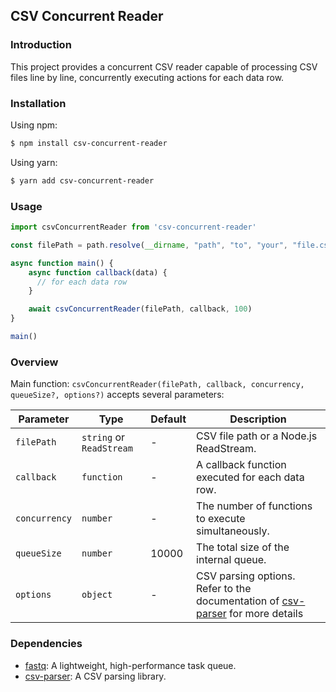 ## CSV Concurrent Reader

### Introduction
This project provides a concurrent CSV reader capable of processing CSV files line by line, concurrently executing actions for each data row.

### Installation

Using npm:
```zsh
$ npm install csv-concurrent-reader
```

Using yarn:
```zsh
$ yarn add csv-concurrent-reader
```

### Usage
```javascript
import csvConcurrentReader from 'csv-concurrent-reader'

const filePath = path.resolve(__dirname, "path", "to", "your", "file.csv")

async function main() {
    async function callback(data) {
      // for each data row  
    }

    await csvConcurrentReader(filePath, callback, 100)
}

main()

```

### Overview
Main function: `csvConcurrentReader(filePath, callback, concurrency, queueSize?, options?)` accepts several parameters:

| Parameter    | Type                       | Default   | Description                                                                                                               |
|--------------|----------------------------|-----------|---------------------------------------------------------------------------------------------------------------------------|
| `filePath`   | `string` or `ReadStream`   |     -     | CSV file path or a Node.js ReadStream.                                                                                    |
| `callback`   | `function`                 |     -     | A callback function executed for each data row.                                                                           |
| `concurrency`| `number`                   |     -     | The number of functions to execute simultaneously.                                                                        |
| `queueSize`  | `number`                   |   10000   | The total size of the internal queue.                                                                                     |
| `options`    | `object`                   |     -     | CSV parsing options. Refer to the documentation of [csv-parser](https://github.com/mafintosh/csv-parser?tab=readme-ov-file#api) for more details |

### Dependencies
- [fastq](https://github.com/mcollina/fastq): A lightweight, high-performance task queue.
- [csv-parser](https://github.com/mafintosh/csv-parser): A CSV parsing library.
